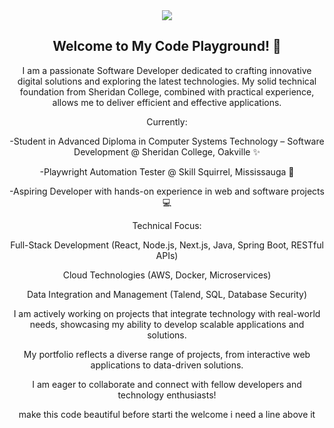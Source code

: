 <div align="center">
    <img src="https://readme-typing-svg.herokuapp.com?font=Pacifico&size=25&color=FFFFFF&center=true&lines=Hey+👋%2C+I'm+Sachin;Full+stack+and+Web+Developer"/>
    <br/>

 
<a href="https://github.com/SACHIN-ZLX"><img src="https://img.shields.io/github/followers/SACHIN-ZLX.svg?style=social&label=Follow&maxAge=2592000" alt="" align="left"></a>


<h2>Welcome to My Code Playground! 🌟</h2>

I am a passionate Software Developer dedicated to crafting innovative digital solutions and exploring the latest technologies. My solid technical foundation from Sheridan College, combined with practical experience, allows me to deliver efficient and effective applications.

Currently:

-Student in Advanced Diploma in Computer Systems Technology – Software Development @ Sheridan College, Oakville ✨

-Playwright Automation Tester @ Skill Squirrel, Mississauga 🧪

-Aspiring Developer with hands-on experience in web and software projects 💻

Technical Focus:

Full-Stack Development (React, Node.js, Next.js, Java, Spring Boot, RESTful APIs)

Cloud Technologies (AWS, Docker, Microservices)

Data Integration and Management (Talend, SQL, Database Security)

I am actively working on projects that integrate technology with real-world needs, showcasing my ability to develop scalable applications and solutions.

My portfolio reflects a diverse range of projects, from interactive web applications to data-driven solutions.

I am eager to collaborate and connect with fellow developers and technology enthusiasts!

make this code beautiful before starti the welcome i need a line above it
</div>
